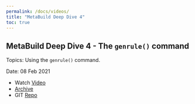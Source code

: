 ```yaml
---
permalink: /docs/videos/
title: "MetaBuild Deep Dive 4"
toc: true
---
```


## MetaBuild Deep Dive 4 - The `genrule()` command

Topics: Using the `genrule()` command.

Date: 08 Feb 2021

* Watch [Video](https://bluejeans.com/s/sqz_gXmOmhm/)
* [Archive](https://artifactory.corp.adobe.com/artifactory/generic-metabuild-files-dev/documentation/learning/06_MetaBuild_Deep_Dive_04_02-08-2021/Ch1_Full_2021-02-08T08_02.mp4)
* GIT [Repo](https://git.corp.adobe.com/meta-samples/tech_session_genrule)
